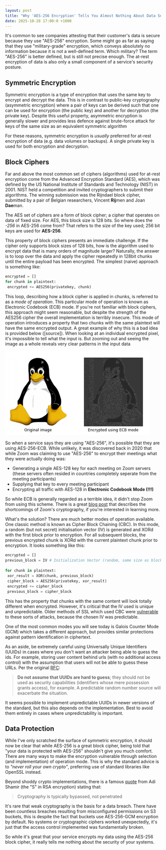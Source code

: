 ```yaml
---
layout: post
title: "Why 'AES-256 Encryption' Tells You Almost Nothing About Data Security"
date: 2025-10-28 17:00:0 +1000
---
```


It's common to see companies attesting that their customer's data is secure because they use "AES-256" encryption. Some might go as far as saying that they use "military-grade" encryption, which conveys absolutely no information because it is not a well-defined term. Which military? The term "AES-256" is better defined, but is still not precise enough. The at-rest encryption of data is also only a small component of a service's security posture.

## Symmetric Encryption

Symmetric encryption is a type of encryption that uses the same key to encrypt and decrypt the data. This is in contrast to public-key cryptography (asymmetric encryption) where a pair of keys can be derived such that one can be used for encryption (the public key) and another for decryption (the private key). Despite this useful property, asymmetric encryption is generally slower and provides less defence against brute-force attack for keys of the same size as an equivalent symmetric algorithm

For these reasons, symmetric encryption is _usually_ preferred for at-rest encryption of data (e.g. data volumes or backups). A single private key is used for both encryption and decryption.

## Block Ciphers

Far and above the most common set of ciphers (algorithms) used for at-rest encryption come from the Advanced Encryption Standard (AES), which was defined by the US National Institute of Standards and Technology (NIST) in 2001. NIST held a competition and invited cryptographers to submit their algorithms. The winning submission was the Rijndael block cipher, submitted by a pair of Belgian researchers, Vincent **Rij**men and Joan **Dae**man.

The AES set of ciphers are a form of block cipher; a cipher that operates on data of fixed size. For AES, this block size is 128 bits. So where does the _-256_ in AES-256 come from? That refers to the size of the key used; 256 bit keys are used for **AES-256**.

This property of block ciphers presents an immediate challenge. If the cipher only supports block sizes of 128 bits, how is the algorithm used to encrypt data that is many orders of magnitude larger? Naturally, the answer is to loop over the data and apply the cipher repeatedly in 128bit chunks until the entire payload has been encrypted. The simplest (naive) approach is something like:

```python
encrypted = []
for chunk in plaintext:
 encrypted += AES256(privatekey, chunk)
```

This loop, describing how a block cipher is applied in chunks, is referred to as a _mode of operation_. This particular mode of operation is known as Electronic Codebook (ECB) mode. If you're not familiar with block ciphers, this approach might seem reasonable, but despite the strength of the AES256 cipher the overall implementation is terribly insecure. This mode of operation introduces a property that two chunks with the same plaintext will have the same encrypted output. A great example of why this is a bad idea is provided below ([source]). When looking at an individual encrypted pixel, it's impossible to tell what the input is. But zooming out and seeing the image as a whole reveals very clear patterns in the input data

![ECB Penguin](/images/An-example-of-image-encrypted-using-ECB-mode.png)

So when a service says they are using "AES-256", it's possible that they are using AES-256-ECB. While unlikely, it was discovered back in 2020 that while Zoom was claiming to use "AES-256" to encrypt their meetings what they were actually doing was:

- Generating a single AES-128 key for each meeting on Zoom servers (these servers often resided in countries completely seperate from the meeting participants)
- Supplying that key to every meeting participant
- Encrypting all traffic with AES-128 in **Electronic Codebook Mode (!!!)**

So while ECB is generally regarded as a terrible idea, it didn't stop Zoom from using this scheme. There is a great [blog post](https://citizenlab.ca/2020/04/move-fast-roll-your-own-crypto-a-quick-look-at-the-confidentiality-of-zoom-meetings/) that describes the shortcomings of Zoom's cryptography, if you're interested in learning more.

What's the solution? There are much better modes of operation available. One classic method is known as Cipher Block Chaining (CBC). In this mode, a random (but not secret) initialisation vector (IV) is generated and XORd with the first block prior to encryption. For all subsequent blocks, the previous encrypted chunk is XORd with the current plaintext chunk prior to encryption. It looks something like this:

```python
encrypted = []
previous_block = IV # Initialization Vector (random, same size as block)

for chunk in plaintext:
 xor_result = XOR(chunk, previous_block)
 cipher_block = AES256(privatekey, xor_result)
 encrypted += cipher_block
 previous_block = cipher_block
```

This has the property that chunks with the same content will look totally different when encrypted. However, it's critical that the IV used is unique and unpredictable. Older methods of SSL which used CBC were [vulnerable](https://openssl-library.org/files/tls-cbc.txt) to these sorts of attacks, because the chosen IV was predictable.

One of the most common modes you will see today is Galois Counter Mode (GCM) which takes a different approach, but provides similar protections against pattern identification in ciphertext.

As an aside, be extremely careful using Universally Unique Identifiers (UUIDs) in cases where you don't want an attacker being able to guess the ids. For example, storing user content behind urls (with no additional access control) with the assumption that users will not be able to guess these URLs. Per the original [RFC]():

> **Do not assume that UUIDs are hard to guess**; they should not be used
> as security capabilities (identifiers whose mere possession grants
> access), for example. A predictable random number source will
> exacerbate the situation.

It seems possible to implement unpredictable UUIDs in newer versions of the standard, but this also depends on the implementation. Best to avoid them entirely in cases where unpredictability is important.

## Data Protection

While I've only scratched the surface of symmetric encryption, it should now be clear that while AES-256 is a great block cipher, being told that "your data is protected with AES-256" shouldn't give you much comfort. There are many ways to make the encryption vulnerable through selection (and implementation) of operation mode. This is why the standard advice is to _"never roll your own crypto"_, preferring use of standard libraries like OpenSSL instead.

Beyond shoddy crypto implementations, there is a famous [quote](https://amturing.acm.org/vp/shamir_2327856.cfm) from Adi Shamir (the "S" in RSA encryption) stating that:

> Cryptography is typically bypassed, not penetrated

It's rare that weak cryptography is the basis for a data breach. There have been countless breaches resulting from misconfigured permissions on S3 buckets, this is despite the fact that buckets use AES-256-GCM encryption by default. No systems or cryptographic ciphers worked unexpectedly, it's just that the access control implemented was fundamentally broken.

So while it's great that your service encrypts my data using the AES-256 block cipher, it really tells me nothing about the security of your systems.
